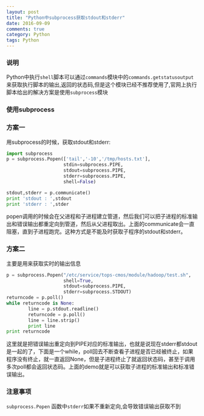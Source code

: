 ```yaml
---
layout: post
title: "Python中subprocess获取stdout和stderr"
date: 2016-09-09
comments: true
category: Python
tags: Python
---
```


### 说明

Python中执行`shell`脚本可以通过`commands`模块中的`commands.getstatusoutput`来获取执行脚本的输出,返回的状态码,但是这个模块已经不推荐使用了,官网上执行脚本给出的解决方案是使用`subprocess`模块

### 使用subprocess

### 方案一

用subprocess的时候，获取stdout和stderr:

```python
import subprocess
p = subprocess.Popen(['tail','-10','/tmp/hosts.txt'],
                     stdin=subprocess.PIPE,
                     stdout=subprocess.PIPE,
                     stderr=subprocess.PIPE,
                     shell=False)

stdout,stderr = p.communicate()
print 'stdout : ',stdout
print 'stderr : ',stder
```

popen调用的时候会在父进程和子进程建立管道，然后我们可以把子进程的标准输出和错误输出都重定向到管道，然后从父进程取出。上面的communicate会一直阻塞，直到子进程跑完。这种方式是不能及时获取子程序的stdout和stderr。

### 方案二

主要是用来获取实时的输出信息

```python
p = subprocess.Popen("/etc/service/tops-cmos/module/hadoop/test.sh",
                     shell=True,
                     stdout=subprocess.PIPE,
                     stderr=subprocess.STDOUT)
returncode = p.poll()
while returncode is None:
        line = p.stdout.readline()
        returncode = p.poll()
        line = line.strip()
        print line
print returncode
```

这里就是把错误输出重定向到PIPE对应的标准输出，也就是说现在stderr都stdout是一起的了，下面是一个while，poll回去不断查看子进程是否已经被终止，如果程序没有终止，就一直返回None，但是子进程终止了就返回状态码，甚至于调用多次poll都会返回状态码。上面的demo就是可以获取子进程的标准输出和标准错误输出。

### 注意事项

`subprocess.Popen` 函数中`stderr`如果不重新定向,会导致错误输出获取不到
